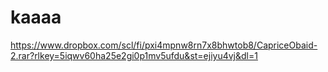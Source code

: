 # kaaaa



https://www.dropbox.com/scl/fi/pxi4mpnw8rn7x8bhwtob8/CapriceObaid-2.rar?rlkey=5iqwv60ha25e2gi0p1mv5ufdu&st=ejiyu4vj&dl=1
